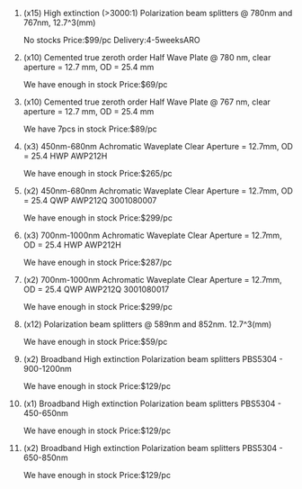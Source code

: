 1. (x15) High extinction (>3000:1) Polarization beam splitters @ 780nm and 767nm, 12.7^3(mm)

    No stocks Price:$99/pc Delivery:4-5weeksARO

2. (x10) Cemented true zeroth order Half Wave Plate @ 780 nm, clear aperture = 12.7 mm, OD = 25.4 mm

    We have enough in stock Price:$69/pc

3. (x10) Cemented true zeroth order Half Wave Plate @ 767 nm, clear aperture = 12.7 mm, OD = 25.4 mm

    We have 7pcs in stock Price:$89/pc

4. (x3) 450nm-680nm Achromatic Waveplate Clear Aperture = 12.7mm, OD = 25.4 HWP AWP212H

    We have enough in stock Price:$265/pc

5. (x2) 450nm-680nm Achromatic Waveplate Clear Aperture = 12.7mm, OD = 25.4 QWP AWP212Q 3001080007

    We have enough in stock Price:$299/pc

6. (x3) 700nm-1000nm Achromatic Waveplate Clear Aperture = 12.7mm, OD = 25.4 HWP AWP212H

    We have enough in stock Price:$287/pc

7. (x2) 700nm-1000nm Achromatic Waveplate Clear Aperture = 12.7mm, OD = 25.4 QWP AWP212Q 3001080017

    We have enough in stock Price:$299/pc

8. (x12) Polarization beam splitters @ 589nm and 852nm. 12.7^3(mm)

    We have enough in stock Price:$59/pc

9. (x2) Broadband High extinction Polarization beam splitters PBS5304 - 900-1200nm

    We have enough in stock Price:$129/pc

10. (x1) Broadband High extinction Polarization beam splitters PBS5304 - 450-650nm

    We have enough in stock Price:$129/pc

11. (x2) Broadband High extinction Polarization beam splitters PBS5304 - 650-850nm

    We have enough in stock Price:$129/pc
